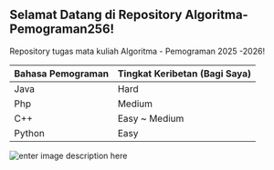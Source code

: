 ## **Selamat Datang di Repository Algoritma-Pemograman256!**

Repository tugas mata kuliah Algoritma - Pemograman 2025 -2026!

|Bahasa Pemograman|Tingkat Keribetan (Bagi Saya) |
|--|--|
|Java|Hard|
|Php|Medium|
| C++ | Easy ~ Medium | 
| Python | Easy |


![enter image description here](https://i.imgur.com/xq5bMiI.png)
